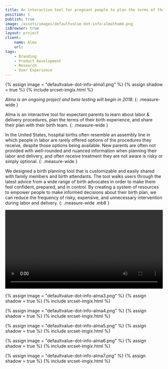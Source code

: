 ```yaml
---
title: An interactive tool for pregnant people to plan the terms of their labor and delivery.
position: 1
publish: true
image: /assets/images/defaultvalue-dot-info-almathumb.png
isBrowser: true
layout: project
client:
    name: Alma
    url:
tags:
    - Branding
    - Product Development
    - Research
    - User Experience
---
```


{% assign image = "defaultvalue-dot-info-alma1.png" %} {% assign shadow = true %} {% include srcset-imgix.html %}

*Alma is an ongoing project and beta testing will begin in 2018.*
{: .measure-wide }

Alma is an interactive tool for expectant parents to learn about labor & delivery procedures, plan the terms of their birth experience, and share their plan with their birth team.
{: .measure-wide }

In the United States, hospital births often resemble an assembly line in which people in labor are rarely offered options of the procedures they receive, despite those options being available. New parents are often not provided with well-rounded and nuanced information when planning their labor and delivery, and often receive treatment they are not aware is risky or simply optional.
{: .measure-wide }

We designed a birth planning tool that is customizable and easily shared with family members and birth attendants. The tool walks users through the latest advice from a wide range of birth advocates in order to make them feel confident, prepared, and in control. By creating a system of resources to empower people to make informed decisions about their birth plan, we can reduce the frequency of risky, expensive, and unnecessary intervention during labor and delivery.
{: .measure-wide .mb8 }

<video autoplay="autoplay" loop="loop" width="100%" class="shadow">
  <source src="/assets/images/defaultvalue-dot-info-alma2.mp4" type="video/mp4" />
</video>

{% assign image = "defaultvalue-dot-info-alma3.png" %} {% assign shadow = true %} {% include srcset-imgix.html %}

{% assign image = "defaultvalue-dot-info-alma4.png" %} {% assign shadow = true %} {% include srcset-imgix.html %}

{% assign image = "defaultvalue-dot-info-alma5.png" %} {% assign shadow = true %} {% include srcset-imgix.html %}

{% assign image = "defaultvalue-dot-info-alma6.png" %} {% assign shadow = true %} {% include srcset-imgix.html %}

{% assign image = "defaultvalue-dot-info-alma7.png" %} {% assign shadow = true %} {% include srcset-imgix.html %}
